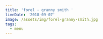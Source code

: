 ```yaml
---
title: 'forel - granny smith '
liveDate: '2018-09-07'
image: /assets/img/forel-granny-smith.jpg
tags:
  - menu
---
```


